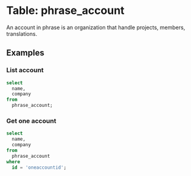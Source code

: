 # Table: phrase_account

An account in phrase is an organization that handle projects, members, translations.

## Examples

### List account

```sql
select
  name,
  company
from
  phrase_account;
```

### Get one account

```sql
select
  name,
  company
from
  phrase_account
where
  id = 'oneaccountid';
```
